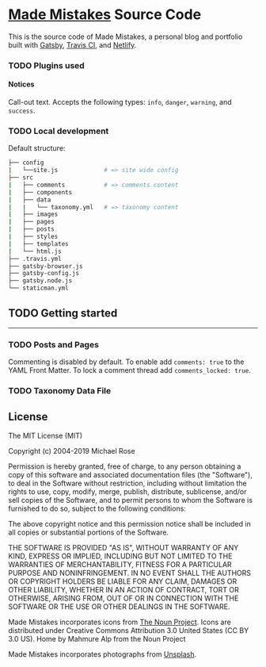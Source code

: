 # [Made Mistakes](https://mademistakes.com) Source Code

This is the source code of Made Mistakes, a personal blog and portfolio built 
with [Gatsby](https://www.gatsbyjs.org/), [Travis CI](https://travis-ci.org/),  and [Netlify](https://www.netlify.com/).

### TODO Plugins used

#### Notices

Call-out text. Accepts the following types: `info`, `danger`, `warning`, and `success`. 

### TODO Local development

Default structure:

```bash
├── config                      
|   └──site.js             # => site wide config
├── src
|   ├── comments           # => comments content
|   ├── components
|   ├── data
|   |   └── taxonomy.yml   # => taxonomy content
|   ├── images
|   ├── pages
|   ├── posts
|   ├── styles
|   ├── templates
|   └── html.js
├── .travis.yml
├── gatsby-browser.js
├── gatsby-config.js
├── gatsby.node.js
└── staticman.yml
```

## TODO Getting started

---

### TODO Posts and Pages

Commenting is disabled by default. To enable add `comments: true` to the YAML 
Front Matter. To lock a comment thread add `comments_locked: true`.

### TODO Taxonomy Data File

## License

The MIT License (MIT)

Copyright (c) 2004-2019 Michael Rose

Permission is hereby granted, free of charge, to any person obtaining a copy
of this software and associated documentation files (the "Software"), to deal
in the Software without restriction, including without limitation the rights
to use, copy, modify, merge, publish, distribute, sublicense, and/or sell
copies of the Software, and to permit persons to whom the Software is
furnished to do so, subject to the following conditions:

The above copyright notice and this permission notice shall be included in all
copies or substantial portions of the Software.

THE SOFTWARE IS PROVIDED "AS IS", WITHOUT WARRANTY OF ANY KIND, EXPRESS OR
IMPLIED, INCLUDING BUT NOT LIMITED TO THE WARRANTIES OF MERCHANTABILITY,
FITNESS FOR A PARTICULAR PURPOSE AND NONINFRINGEMENT. IN NO EVENT SHALL THE
AUTHORS OR COPYRIGHT HOLDERS BE LIABLE FOR ANY CLAIM, DAMAGES OR OTHER
LIABILITY, WHETHER IN AN ACTION OF CONTRACT, TORT OR OTHERWISE, ARISING FROM,
OUT OF OR IN CONNECTION WITH THE SOFTWARE OR THE USE OR OTHER DEALINGS IN THE
SOFTWARE.

Made Mistakes incorporates icons from [The Noun Project](https://thenounproject.com/).
Icons are distributed under Creative Commons Attribution 3.0 United States (CC BY 3.0 US).
Home by Mahmure Alp from the Noun Project

Made Mistakes incorporates photographs from [Unsplash](https://unsplash.com).
